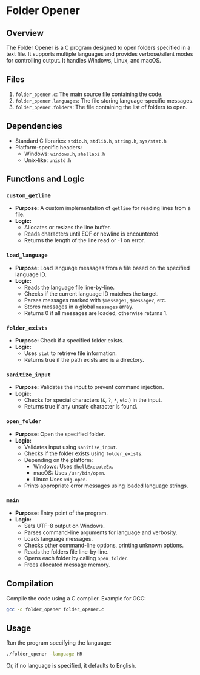 # Folder Opener

## Overview

The Folder Opener is a C program designed to open folders specified in a text file. It supports multiple languages and provides verbose/silent modes for controlling output. It handles Windows, Linux, and macOS.

## Files

1. `folder_opener.c`: The main source file containing the code.
2. `folder_opener.languages`: The file storing language-specific messages.
3. `folder_opener.folders`: The file containing the list of folders to open.

## Dependencies

- Standard C libraries: `stdio.h`, `stdlib.h`, `string.h`, `sys/stat.h`
- Platform-specific headers:
  - Windows: `windows.h`, `shellapi.h`
  - Unix-like: `unistd.h`

## Functions and Logic

### `custom_getline`

- **Purpose:** A custom implementation of `getline` for reading lines from a file.
- **Logic:**
  - Allocates or resizes the line buffer.
  - Reads characters until EOF or newline is encountered.
  - Returns the length of the line read or -1 on error.

### `load_language`

- **Purpose:** Load language messages from a file based on the specified language ID.
- **Logic:**
  - Reads the language file line-by-line.
  - Checks if the current language ID matches the target.
  - Parses messages marked with `$message1`, `$message2`, etc.
  - Stores messages in a global `messages` array.
  - Returns 0 if all messages are loaded, otherwise returns 1.

### `folder_exists`

- **Purpose:** Check if a specified folder exists.
- **Logic:**
  - Uses `stat` to retrieve file information.
  - Returns true if the path exists and is a directory.

### `sanitize_input`

- **Purpose:** Validates the input to prevent command injection.
- **Logic:**
  - Checks for special characters (`&`, `?`, `*`, etc.) in the input.
  - Returns true if any unsafe character is found.

### `open_folder`

- **Purpose:** Open the specified folder.
- **Logic:**
  - Validates input using `sanitize_input`.
  - Checks if the folder exists using `folder_exists`.
  - Depending on the platform:
    - Windows: Uses `ShellExecuteEx`.
    - macOS: Uses `/usr/bin/open`.
    - Linux: Uses `xdg-open`.
  - Prints appropriate error messages using loaded language strings.

### `main`

- **Purpose:** Entry point of the program.
- **Logic:**
  - Sets UTF-8 output on Windows.
  - Parses command-line arguments for language and verbosity.
  - Loads language messages.
  - Checks other command-line options, printing unknown options.
  - Reads the folders file line-by-line.
  - Opens each folder by calling `open_folder`.
  - Frees allocated message memory.

## Compilation

Compile the code using a C compiler. Example for GCC:

```sh
gcc -o folder_opener folder_opener.c
```

## Usage

Run the program specifying the language:

```sh
./folder_opener -language HR
```

Or, if no language is specified, it defaults to English.

